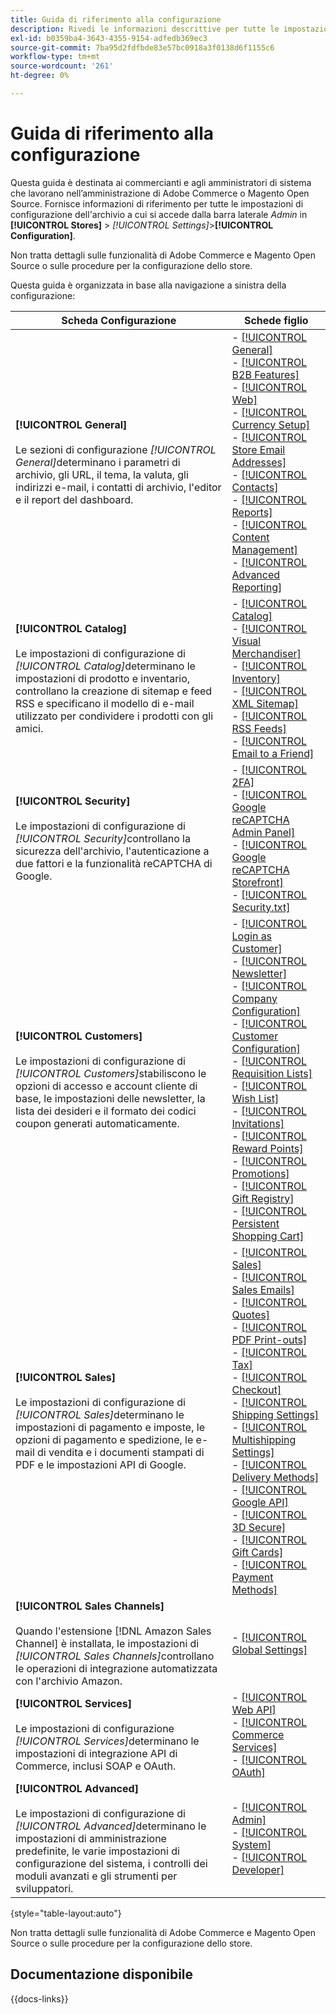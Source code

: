 ```yaml
---
title: Guida di riferimento alla configurazione
description: Rivedi le informazioni descrittive per tutte le impostazioni di configurazione dell’archivio di amministrazione di Commerce organizzate in schede di configurazione, pagine e sezioni.
exl-id: b0359ba4-3643-4355-9154-adfedb369ec3
source-git-commit: 7ba95d2fdfbde83e57bc0918a3f0138d6f1155c6
workflow-type: tm+mt
source-wordcount: '261'
ht-degree: 0%

---
```


# Guida di riferimento alla configurazione

Questa guida è destinata ai commercianti e agli amministratori di sistema che lavorano nell’amministrazione di Adobe Commerce o Magento Open Source. Fornisce informazioni di riferimento per tutte le impostazioni di configurazione dell&#39;archivio a cui si accede dalla barra laterale _Admin_ in **[!UICONTROL Stores]** > _[!UICONTROL Settings]_>**[!UICONTROL Configuration]**.

Non tratta dettagli sulle funzionalità di Adobe Commerce e Magento Open Source o sulle procedure per la configurazione dello store.

Questa guida è organizzata in base alla navigazione a sinistra della configurazione:

| Scheda Configurazione | Schede figlio |
| ----------------- | ---------- |
| **[!UICONTROL General]** <br/><br/>Le sezioni di configurazione _[!UICONTROL General]_&#x200B;determinano i parametri di archivio, gli URL, il tema, la valuta, gli indirizzi e-mail, i contatti di archivio, l&#39;editor e il report del dashboard. | - [[!UICONTROL General]](./general/general.md)<br>- [[!UICONTROL B2B Features]](./general/b2b-features.md)<br>- [[!UICONTROL Web]](./general/web.md)<br>- [[!UICONTROL Currency Setup]](./general/currency-setup.md)<br>- [[!UICONTROL Store Email Addresses]](./general/store-email-addresses.md)<br>- [[!UICONTROL Contacts]](./general/contacts.md)<br>- [[!UICONTROL Reports]](./general/reports.md)<br>- [[!UICONTROL Content Management]](./general/content-management.md)<br>- [[!UICONTROL Advanced Reporting]](./general/advanced-reporting.md) |
| **[!UICONTROL Catalog]** <br/><br/>Le impostazioni di configurazione di _[!UICONTROL Catalog]_&#x200B;determinano le impostazioni di prodotto e inventario, controllano la creazione di sitemap e feed RSS e specificano il modello di e-mail utilizzato per condividere i prodotti con gli amici. | - [[!UICONTROL Catalog]](./catalog/catalog.md)<br>- [[!UICONTROL Visual Merchandiser]](./catalog/visual-merchandiser.md)<br>- [[!UICONTROL Inventory]](./catalog/inventory.md)<br>- [[!UICONTROL XML Sitemap]](./catalog/xml-sitemap.md)<br>- [[!UICONTROL RSS Feeds]](./catalog/rss-feeds.md)<br>- [[!UICONTROL Email to a Friend]](./catalog/email-to-a-friend.md) |
| **[!UICONTROL Security]** <br/><br/>Le impostazioni di configurazione di _[!UICONTROL Security]_&#x200B;controllano la sicurezza dell&#39;archivio, l&#39;autenticazione a due fattori e la funzionalità reCAPTCHA di Google. | - [[!UICONTROL 2FA]](./security/2fa.md)<br>- [[!UICONTROL Google reCAPTCHA Admin Panel]](./security/google-recaptcha-admin.md)<br>- [[!UICONTROL Google reCAPTCHA Storefront]](./security/google-recaptcha-storefront.md)<br>- [[!UICONTROL Security.txt]](./security/security-txt.md) |
| **[!UICONTROL Customers]** <br/><br/>Le impostazioni di configurazione di _[!UICONTROL Customers]_&#x200B;stabiliscono le opzioni di accesso e account cliente di base, le impostazioni delle newsletter, la lista dei desideri e il formato dei codici coupon generati automaticamente. | - [[!UICONTROL Login as Customer]](./customers/login-as-customer.md)<br>- [[!UICONTROL Newsletter]](./customers/newsletter.md)<br>- [[!UICONTROL Company Configuration]](./customers/company-configuration.md)<br>- [[!UICONTROL Customer Configuration]](./customers/customer-configuration.md)<br>- [[!UICONTROL Requisition Lists]](./customers/requisition-lists.md)<br>- [[!UICONTROL Wish List]](./customers/wishlist.md)<br>- [[!UICONTROL Invitations]](./customers/invitations.md)<br>- [[!UICONTROL Reward Points]](./customers/reward-points.md)<br>- [[!UICONTROL Promotions]](./customers/promotions.md)<br>- [[!UICONTROL Gift Registry]](./customers/gift-registry.md)<br>- [[!UICONTROL Persistent Shopping Cart]](./customers/persistent-shopping-cart.md) |
| **[!UICONTROL Sales]** <br/><br/>Le impostazioni di configurazione di _[!UICONTROL Sales]_&#x200B;determinano le impostazioni di pagamento e imposte, le opzioni di pagamento e spedizione, le e-mail di vendita e i documenti stampati di PDF e le impostazioni API di Google. | - [[!UICONTROL Sales]](./sales/sales.md)<br>- [[!UICONTROL Sales Emails]](./sales/sales-emails.md)<br>- [[!UICONTROL Quotes]](./sales/quotes.md)<br>- [[!UICONTROL PDF Print-outs]](./sales/pdf-print-outs.md)<br>- [[!UICONTROL Tax]](./sales/tax.md)<br>- [[!UICONTROL Checkout]](./sales/checkout.md)<br>- [[!UICONTROL Shipping Settings]](./sales/shipping-settings.md)<br>- [[!UICONTROL Multishipping Settings]](./sales/multishipping-settings.md)<br>- [[!UICONTROL Delivery Methods]](./sales/delivery-methods.md)<br>- [[!UICONTROL Google API]](./sales/google-api.md)<br>- [[!UICONTROL 3D Secure]](./sales/3d-secure.md)<br>- [[!UICONTROL Gift Cards]](./sales/gift-cards.md)<br>- [[!UICONTROL Payment Methods]](./sales/payment-methods.md) |
| **[!UICONTROL Sales Channels]** <br/><br/>Quando l&#39;estensione [!DNL Amazon Sales Channel] è installata, le impostazioni di _[!UICONTROL Sales Channels]_&#x200B;controllano le operazioni di integrazione automatizzata con l&#39;archivio Amazon. | - [[!UICONTROL Global Settings]](sales-channels.md) |
| **[!UICONTROL Services]** <br/><br/>Le impostazioni di configurazione _[!UICONTROL Services]_&#x200B;determinano le impostazioni di integrazione API di Commerce, inclusi SOAP e OAuth. | - [[!UICONTROL Web API]](./services/magento-web-api.md)<br>- [[!UICONTROL Commerce Services]](./services/saas.md)<br>- [[!UICONTROL OAuth]](./services/oauth.md) |
| **[!UICONTROL Advanced]** <br/><br/>Le impostazioni di configurazione di _[!UICONTROL Advanced]_&#x200B;determinano le impostazioni di amministrazione predefinite, le varie impostazioni di configurazione del sistema, i controlli dei moduli avanzati e gli strumenti per sviluppatori. | - [[!UICONTROL Admin]](./advanced/admin.md)<br>- [[!UICONTROL System]](./advanced/system.md)<br>- [[!UICONTROL Developer]](./advanced/developer.md) |

{style="table-layout:auto"}

Non tratta dettagli sulle funzionalità di Adobe Commerce e Magento Open Source o sulle procedure per la configurazione dello store.

## Documentazione disponibile

{{docs-links}}
